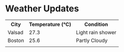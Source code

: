 # Weather Updates

<!-- WEATHER-UPDATE-START -->
<table><tr><th>City</th><th>Temperature (°C)</th><th>Condition</th></tr><tr><td>Valsad</td><td>27.3</td><td>Light rain shower</td></tr><tr><td>Boston</td><td>25.6</td><td>Partly Cloudy</td></tr><tr><td></td><td></td><td></td></tr></table>
<!-- WEATHER-UPDATE-END -->
